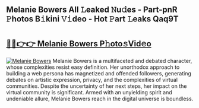 ## Melanie Bowers All 𝙻eaked 𝙽u𝚍es - Part-pnR 𝙿hotos B𝚒kini 𝚅𝚒deo - Hot 𝙿art 𝙻eaks Qaq9T

# <h2><a href="http://ld2x7kz.urlbe.top/?page=Melanie+Bowers">🔗🔗👉👉 Melanie Bowers P𝚑oto𝚜Vid𝚎o</a></h2>

[![Melanie Bowers](https://i.imgur.com/eBuTRDB.gif)](http://ld2x7kz.urlbe.top/?page=Melanie+Bowers)
Melanie Bowers is a multifaceted and debated character, whose complexities resist easy definition. Her unorthodox approach to building a web persona has magnetized and offended followers, generating debates on artistic expression, privacy, and the complexities of virtual communities. Despite the uncertainty of her next steps, her impact on the virtual community is significant. Armed with an unyielding spirit and undeniable allure, Melanie Bowers reach in the digital universe is boundless.
